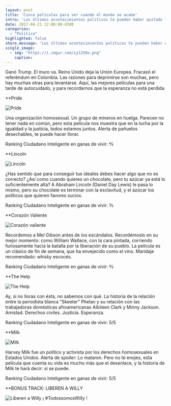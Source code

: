 ```yaml
---
layout: post
title: 'Cinco películas para ver cuando el mundo se acabe'
intro: 'Los últimos acontecimientos políticos te pueden haber quitado las ganas de vivir. Aquí cómo recuperarlas'
date: 2017-04-21 12:00:00-0300
categories:
  - "Política"
highlighted: false
share_message: 'Los últimos acontecimientos políticos te pueden haber quitado las ganas de vivir. Aquí cómo recuperarlas'
single_image:
  - img: "https://i.imgur.com/zy125Oo.png"
    caption: 
---
```

Ganó Trump. El muro va. Reino Unido deja la Unión Europea. Fracasó el referéndum en Colombia. Las razones para deprimirse son muchas, pero hay muchas otras para levantarse. Aquí, las mejores películas para una tarde de autocuidado, y para recordarnos que la esperanza no está perdida.

**Pride

![Pride](http://es.web.img3.acsta.net/newsv7/15/03/05/10/12/420891.jpg "Pride")

Una organización homosexual. Un grupo de mineros en huelga. Parecen no tener nada en común, pero esta película nos muestra que en la lucha por la igualdad y la justicia, todos estamos juntos. Alerta de pañuelos desechables, te puede hacer llorar. 

Ranking Ciudadano Inteligente en ganas de vivir: ⅘ 

**Lincoln 

![Lincoln](http://www.arcoiris.com.co/wp-content/uploads/2013/01/lincoln_pelicula.jpg "Lincoln")

¿Has sentido que para conseguir tus ideales debes hacer algo que no es correcto? ¿Así como cuando quieres un chocolate, pero tu azúcar ya está lo suficientemente alta? A Abraham Lincoln (Daniel Day Lewis) le pasa lo mismo, pero su chocolate es terminar con la esclavitud, y el azúcar los políticos que quieren favores sucios. 

Ranking Ciudadano Inteligente en ganas de vivir: ⅗ 

**Corazón Valiente

![Corazón valiente](http://www.mivideoteca.es/wp-content/uploads/2013/04/Leader11-615x345.jpg "Corazón valiente")

Recordemos a Mel Gibson antes de los escándalos. Recordémoslo en su mejor momento: como William Wallace, con la cara pintada, corriendo furiosamente hacia la batalla por la liberación de su pueblo. La película es un clásico de fin de semana, que ha envejecido como el vino. Maridaje recomendado: whisky escocés. 

Ranking Ciudadano Inteligente en ganas de vivir: ⅘ 

**The Help 

![The Help](http://www.colegioluisvives.es/wp-content/uploads/sites/3/2017/02/The-help-1367469.jpg "The Help")

Ay, si no lloras con ésta, no sabemos con qué. La historia de la relación entre la periodista blanca “Skeeter” Phelan y su relación con las trabajadoras domésticas afroamericanas Aibileen Clark y Minny Jackson. Amistad. Derechos civiles. Justicia. Esperanza. 

Ranking Ciudadano Inteligente en ganas de vivir: 5/5

**Milk 

![Milk](http://images.eldiario.es/canariasahora/cultura/Cartel-pelicula-Milk_EDIIMA20150519_0848_17.jpg "Milk")

Harvey Milk fue un político y activista por los derechos homosexuales en Estados Unidos. Alerta de spoiler: Lo mataron. Pero no te enojes, esta película que cuenta su vida es mucho más que el desenlace, y la historia de Milk te hará decir: sí se puede. 

Ranking Ciudadano Inteligente en ganas de vivir: 5/5 

**BONUS TRACK: LIBEREN A WILLY 

![Liberen a Willy](http://s3.amazonaws.com/trendybynick.com-production/wp-content/uploads/2017/01/liberen-a-willy.png "Liberen a Willy")
¡ #TodossomosWilly !
